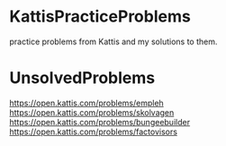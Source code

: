 # KattisPracticeProblems
 
practice problems from Kattis and my solutions to them.

# UnsolvedProblems

https://open.kattis.com/problems/empleh
https://open.kattis.com/problems/skolvagen
https://open.kattis.com/problems/bungeebuilder
https://open.kattis.com/problems/factovisors